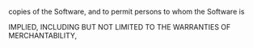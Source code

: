 copies of the Software, and to permit persons to whom the Software is

IMPLIED, INCLUDING BUT NOT LIMITED TO THE WARRANTIES OF MERCHANTABILITY,